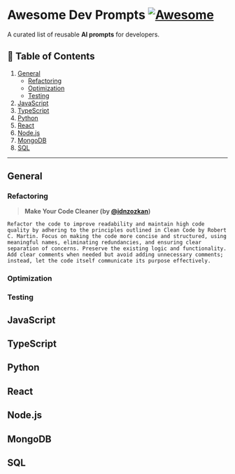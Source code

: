 # Awesome Dev Prompts [![Awesome](https://awesome.re/badge.svg)](https://awesome.re)

A curated list of reusable **AI prompts** for developers.

## 📂 Table of Contents

1.  [General](#general)
    - [Refactoring](#refactoring)
    - [Optimization](#optimization)
    - [Testing](#testing)
2.  [JavaScript](#javascript)
3.  [TypeScript](#typescript)
4.  [Python](#python)
5.  [React](#react)
6.  [Node.js](#nodejs)
7.  [MongoDB](#mongodb)
8.  [SQL](#sql)

---

## General

### Refactoring

> **Make Your Code Cleaner (by [@idnzozkan](https://github.com/idnzozkan))**

```text
Refactor the code to improve readability and maintain high code quality by adhering to the principles outlined in Clean Code by Robert C. Martin. Focus on making the code more concise and structured, using meaningful names, eliminating redundancies, and ensuring clear separation of concerns. Preserve the existing logic and functionality. Add clear comments when needed but avoid adding unnecessary comments; instead, let the code itself communicate its purpose effectively.
```

### Optimization

### Testing

## JavaScript

## TypeScript

## Python

## React

## Node.js

## MongoDB

## SQL
